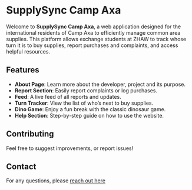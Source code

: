 # SupplySync Camp Axa

Welcome to **SupplySync Camp Axa**, a web application designed for the international residents of Camp Axa to efficiently manage common area supplies. This platform allows exchange students at ZHAW to track whose turn it is to buy supplies, report purchases and complaints, and access helpful resources.

## Features

- **About Page**: Learn more about the developer, project and its purpose.
- **Report Section**: Easily report complaints or log purchases.
- **Feed**: A live feed of all reports and updates.
- **Turn Tracker**: View the list of who’s next to buy supplies.
- **Dino Game**: Enjoy a fun break with the classic dinosaur game.
- **Help Section**: Step-by-step guide on how to use the website.

## Contributing

Feel free to suggest improvements, or report issues! 

## Contact

For any questions, please [reach out here](https://github.com/cataon03/SupplySync-CampAXA/issues)
